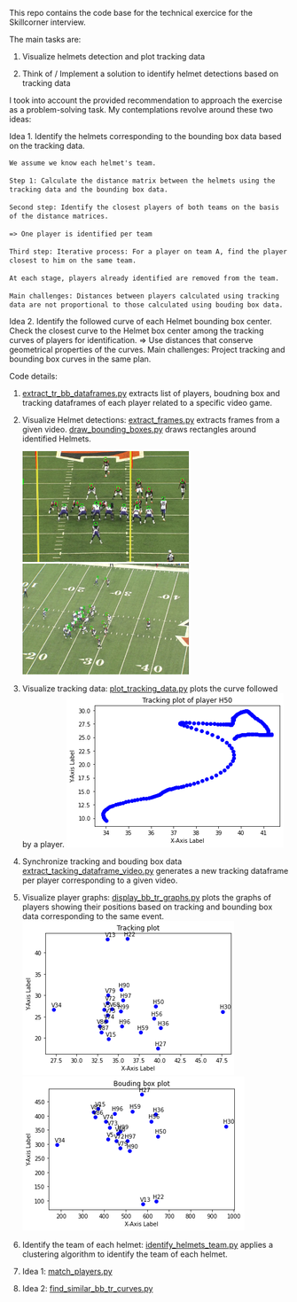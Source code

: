 This repo contains the code base for the technical exercice for the Skillcorner interview.

The main tasks are:

1. Visualize helmets detection and plot tracking data

2. Think of / Implement a solution to identify helmet detections based on tracking data

I took into account the provided recommendation to approach the exercise as a problem-solving task.
My contemplations revolve around these two ideas:

Idea 1. Identify the helmets corresponding to the bounding box data based on the tracking data.

	We assume we know each helmet's team.

	Step 1: Calculate the distance matrix between the helmets using the tracking data and the bounding box data.

	Second step: Identify the closest players of both teams on the basis of the distance matrices.

	=> One player is identified per team

	Third step: Iterative process: For a player on team A, find the player closest to him on the same team. 

	At each stage, players already identified are removed from the team.

	Main challenges: Distances between players calculated using tracking data are not proportional to those calculated using bouding box data.
 

Idea 2. Identify the followed curve of each Helmet bounding box center.
        Check the closest curve to the Helmet box center among the tracking curves of players for identification.
        => Use distances that conserve geometrical properties of the curves.
        Main challenges: Project tracking  and bounding box curves in the same plan.


Code details: 

1. [extract_tr_bb_dataframes.py](./extract_tr_bb_dataframes.py) extracts list of players, boudning box and tracking 
   dataframes of each player related to a specific video game.

2. Visualize Helmet detections:
   [extract_frames.py](./extract_frames.py) extracts frames from a given video.
   [draw_bounding_boxes.py](./draw_bounding_boxes.py) draws rectangles around identified Helmets.


   <img src="data/bb_image_endzone.jpg" width="300" height="200">
   <img src="data/bb_image_sideline.jpg" width="300" height="200">

3. Visualize tracking data:
   [plot_tracking_data.py](./plot_tracking_data.py) plots the curve followed by a player.
   ![Local Image](data/tracking_plot_H50.png)


4. Synchronize tracking and bouding box data
   [extract_tacking_dataframe_video.py](./extract_tacking_dataframe_video.py) generates a new tracking dataframe per player
   corresponding to a given video.

5. Visualize player graphs:
   [display_bb_tr_graphs.py](./display_bb_tr_graphs.py) plots the graphs of players showing their positions based on tracking 
   and bounding box data corresponding to the same event.
   ![Local Image](data/snap_ball_graph_tr.png)
   ![Local Image](data/snap_ball_graph_bb.png)

6. Identify the team of each helmet:
   [identify_helmets_team.py](./identify_helmets_team.py) applies a clustering algorithm to identify the team of each helmet.


7. Idea 1: [match_players.py](./match_players.py) 

8. Idea 2: [find_similar_bb_tr_curves.py](./find_similar_bb_tr_curves.py) 